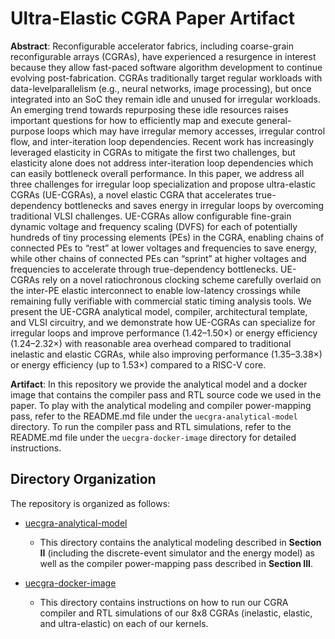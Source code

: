 Ultra-Elastic CGRA Paper Artifact
==========================================================================

**Abstract**: Reconfigurable accelerator fabrics, including
coarse-grain reconfigurable arrays (CGRAs), have experienced a
resurgence in interest because they allow fast-paced software
algorithm development to continue evolving post-fabrication. CGRAs
traditionally target regular workloads with data-levelparallelism
(e.g., neural networks, image processing), but once integrated into
an SoC they remain idle and unused for irregular workloads. An
emerging trend towards repurposing these idle resources raises
important questions for how to efficiently map and execute
general-purpose loops which may have irregular memory accesses,
irregular control flow, and inter-iteration loop dependencies.
Recent work has increasingly leveraged elasticity in CGRAs to
mitigate the first two challenges, but elasticity alone does not
address inter-iteration loop dependencies which can easily
bottleneck overall performance. In this paper, we address all three
challenges for irregular loop specialization and propose
ultra-elastic CGRAs (UE-CGRAs), a novel elastic CGRA that
accelerates true-dependency bottlenecks and saves energy in
irregular loops by overcoming traditional VLSI challenges. UE-CGRAs
allow configurable fine-grain dynamic voltage and frequency scaling
(DVFS) for each of potentially hundreds of tiny processing elements
(PEs) in the CGRA, enabling chains of connected PEs to “rest” at
lower voltages and frequencies to save energy, while other chains of
connected PEs can “sprint” at higher voltages and frequencies to
accelerate through true-dependency bottlenecks. UE-CGRAs rely on a
novel ratiochronous clocking scheme carefully overlaid on the
inter-PE elastic interconnect to enable low-latency crossings while
remaining fully verifiable with commercial static timing analysis
tools. We present the UE-CGRA analytical model, compiler,
architectural template, and VLSI circuitry, and we demonstrate how
UE-CGRAs can specialize for irregular loops and improve performance
(1.42–1.50×) or energy efficiency (1.24–2.32×) with reasonable area
overhead compared to traditional inelastic and elastic CGRAs, while
also improving performance (1.35–3.38×) or energy efficiency (up to
1.53×) compared to a RISC-V core.

**Artifact**: In this repository we provide the analytical model and
a docker image that contains the compiler pass and RTL source code
we used in the paper. To play with the analytical modeling and
compiler power-mapping pass, refer to the README.md file under the
`uecgra-analytical-model` directory. To run the compiler pass and
RTL simulations, refer to the README.md file under the
`uecgra-docker-image` directory for detailed instructions.

Directory Organization
--------------------------------------------------------------------------

The repository is organized as follows:

- [uecgra-analytical-model](uecgra-analytical-model)
    - This directory contains the analytical modeling described in
      **Section II** (including the discrete-event simulator and the
      energy model) as well as the compiler power-mapping pass
      described in **Section III**.

- [uecgra-docker-image](uecgra-docker-image)
    - This directory contains instructions on how to run our CGRA
      compiler and RTL simulations of our 8x8 CGRAs (inelastic,
      elastic, and ultra-elastic) on each of our kernels.


